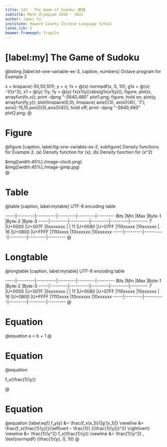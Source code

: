 ```yaml
---
title: 143 - The Game of Sudoku・数独
subtitle: Math Olympiad 2020 - 2021
author: James Yu
institute: Howard County Chinese Language School
latex.cjk: 1
beamer.frameopt: fragile
---
```


# [label:my] The Game of Sudoku

@listing [label:lst-one-variable-ex-3, caption, numbers] 
  Octave program for Example 3

  x = linspace(-50,50,101);
  y = x;
  fx = @(x) normpdf(x, 0, 10);
  g1x = @(x) -1/(x^2);
  x1 = @(y) 1/y;
  fy = @(y) fx(x1(y))/abs(g1x(x1(y)));
  figure;
  plot(x, arrayfun(fx,x));
  print -dpng "-S640,480" plot1.png;
  figure;
  hold on;
  plot(y, arrayfun(fy,y));
  plot(linspace(0,0), linspace(
        axis()(3), axis()(4)), '.1');
  axis([-15,15,axis()(3),axis()(4)]);
  hold off;
  print -dpng "-S640,480" plot2.png;
@

# Figure 

@figure [caption, label:fig-one-variable-ex-2, subfigure]
  Density functions for Example 2.
  (a) Density function for \(x\);
  (b) Density function for \(x^2\)

  &img([width:45%]./image-clock.png)  
  &img([width:45%]./image-gimp.jpg)  
@

# Table 

@table [caption, label:mytable]
  UTF-8 encoding table

  -----|---------|----------|---------|---------|---------
  Bits |Min      |Max       |Byte-1   |Byte-2   |Byte-3
  -----|---------|----------|---------|---------|---------
  7    |U+0000   |U+007F    |0xxxxxxx |         |
  11   |U+0080   |U+07FF    |110xxxxx |10xxxxxx |
  16   |U+0800   |U+FFFF    |1110xxxx |10xxxxxx |10xxxxxx
  -----|---------|----------|---------|---------|---------
@

# Longtable

@longtable [caption, label:mytable]
  UTF-8 encoding table

  -----|---------|----------|---------|---------|---------
  Bits |Min      |Max       |Byte-1   |Byte-2   |Byte-3
  -----|---------|----------|---------|---------|---------
  7    |U+0000   |U+007F    |0xxxxxxx |         |
  11   |U+0080   |U+07FF    |110xxxxx |10xxxxxx |
  16   |U+0800   |U+FFFF    |1110xxxx |10xxxxxx |10xxxxxx
  -----|---------|----------|---------|---------|---------
@

# Equation

@equation 
 a = b + 1
@

# Equation

@equation

 f_x(\frac{1}{y})

@

# Equation

@equation [label:eq1]
  f_y(y) &= \frac{f_x(x_1)}{|g'(x_1)|} \newline
         &= \frac{f_x(\frac{1}{y})}{\left\vert - \frac{1}{ {(\frac{1}{y})}^2} \right\vert} \newline
         &= \frac{1}{y^2} f_x(\frac{1}{y}) \newline
         &= \frac{1}{y^2}  \, \text{normpdf} (\frac{1}{y}, 0, 10)
@




